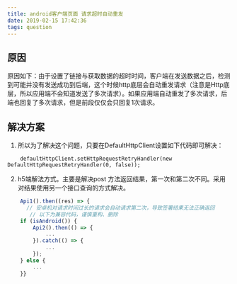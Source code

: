 ```yaml
---
title: android客户端页面 请求超时自动重发
date: 2019-02-15 17:42:36
tags: question
---
```


## 原因
原因如下：由于设置了链接与获取数据的超时时间，客户端在发送数据之后，检测到可能并没有发送成功到后端，这个时候http底层会自动重发请求（注意是Http底层，所以应用端不会知道发送了多次请求）。如果应用端自动重发了多次请求，后端也回复了多次请求，但是前段仅仅会只回复1次请求。


## 解决方案

1. 所以为了解决这个问题，只要在DefaultHttpClient设置如下代码即可解决：
```
    defaultHttpClient.setHttpRequestRetryHandler(new DefaultHttpRequestRetryHandler(0, false));

```

2. h5端解法方式。主要是解决post 方法返回结果，第一次和第二次不同。采用对结果使用另一个接口查询的方式解决。

```javascript
    Api1().then((res) => {
      // 安卓机对请求时间过长的请求会自动请求第二次，导致签署结果无法正确返回
       // 以下为兼容代码，谨慎重构、删除
    if (isAndroid()) {
        Api2().then(() => {
            ...
        }).catch(() => {
            ...
        });
    } else {
        ...
    }}
```


